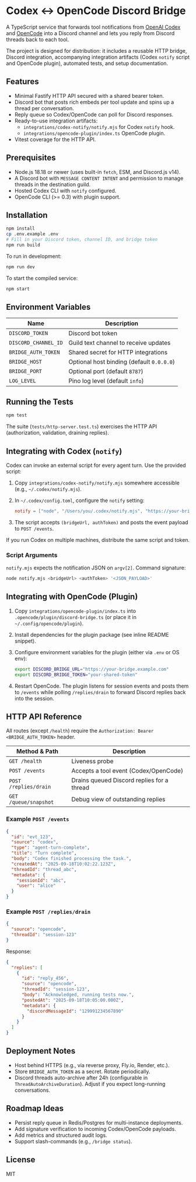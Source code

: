 # Codex ↔︎ OpenCode Discord Bridge

A TypeScript service that forwards tool notifications from [OpenAI Codex](https://github.com/openai/codex) and [OpenCode](https://github.com/sst/opencode) into a Discord channel and lets you reply from Discord threads back to each tool.

The project is designed for distribution: it includes a reusable HTTP bridge, Discord integration, accompanying integration artifacts (Codex `notify` script and OpenCode plugin), automated tests, and setup documentation.

## Features

- Minimal Fastify HTTP API secured with a shared bearer token.
- Discord bot that posts rich embeds per tool update and spins up a thread per conversation.
- Reply queue so Codex/OpenCode can poll for Discord responses.
- Ready-to-use integration artifacts:
  - `integrations/codex-notify/notify.mjs` for Codex `notify` hook.
  - `integrations/opencode-plugin/index.ts` OpenCode plugin.
- Vitest coverage for the HTTP API.

## Prerequisites

- Node.js 18.18 or newer (uses built-in `fetch`, ESM, and Discord.js v14).
- A Discord bot with `MESSAGE CONTENT INTENT` and permission to manage threads in the destination guild.
- Hosted Codex CLI with `notify` configured.
- OpenCode CLI (>= 0.3) with plugin support.

## Installation

```bash
npm install
cp .env.example .env
# Fill in your Discord token, channel ID, and bridge token
npm run build
```

To run in development:

```bash
npm run dev
```

To start the compiled service:

```bash
npm start
```

## Environment Variables

| Name | Description |
| --- | --- |
| `DISCORD_TOKEN` | Discord bot token |
| `DISCORD_CHANNEL_ID` | Guild text channel to receive updates |
| `BRIDGE_AUTH_TOKEN` | Shared secret for HTTP integrations |
| `BRIDGE_HOST` | Optional host binding (default `0.0.0.0`) |
| `BRIDGE_PORT` | Optional port (default `8787`) |
| `LOG_LEVEL` | Pino log level (default `info`) |

## Running the Tests

```bash
npm test
```

The suite (`tests/http-server.test.ts`) exercises the HTTP API (authorization, validation, draining replies).

## Integrating with Codex (`notify`)

Codex can invoke an external script for every agent turn. Use the provided script:

1. Copy `integrations/codex-notify/notify.mjs` somewhere accessible (e.g., `~/.codex/notify.mjs`).
2. In `~/.codex/config.toml`, configure the `notify` setting:

   ```toml
   notify = ["node", "/Users/you/.codex/notify.mjs", "https://your-bridge.example.com", "your-shared-token"]
   ```

3. The script accepts `(bridgeUrl, authToken)` and posts the event payload to `POST /events`.

If you run Codex on multiple machines, distribute the same script and token.

### Script Arguments

`notify.mjs` expects the notification JSON on `argv[2]`. Command signature:

```bash
node notify.mjs <bridgeUrl> <authToken> '<JSON_PAYLOAD>'
```

## Integrating with OpenCode (Plugin)

1. Copy `integrations/opencode-plugin/index.ts` into `.opencode/plugin/discord-bridge.ts` (or place it in `~/.config/opencode/plugin`).
2. Install dependencies for the plugin package (see inline README snippet).
3. Configure environment variables for the plugin (either via `.env` or OS env):

   ```bash
   export DISCORD_BRIDGE_URL="https://your-bridge.example.com"
   export DISCORD_BRIDGE_TOKEN="your-shared-token"
   ```

4. Restart OpenCode. The plugin listens for session events and posts them to `/events` while polling `/replies/drain` to forward Discord replies back into the session.

## HTTP API Reference

All routes (except `/health`) require the `Authorization: Bearer <BRIDGE_AUTH_TOKEN>` header.

| Method & Path | Description |
| --- | --- |
| `GET /health` | Liveness probe |
| `POST /events` | Accepts a tool event (Codex/OpenCode) |
| `POST /replies/drain` | Drains queued Discord replies for a thread |
| `GET /queue/snapshot` | Debug view of outstanding replies |

### Example `POST /events`

```json
{
  "id": "evt_123",
  "source": "codex",
  "type": "agent-turn-complete",
  "title": "Turn complete",
  "body": "Codex finished processing the task.",
  "createdAt": "2025-09-18T10:02:22.123Z",
  "threadId": "thread_abc",
  "metadata": {
    "sessionId": "abc",
    "user": "alice"
  }
}
```

### Example `POST /replies/drain`

```json
{
  "source": "opencode",
  "threadId": "session-123"
}
```

Response:

```json
{
  "replies": [
    {
      "id": "reply_456",
      "source": "opencode",
      "threadId": "session-123",
      "body": "Acknowledged, running tests now.",
      "postedAt": "2025-09-18T10:05:00.000Z",
      "metadata": {
        "discordMessageId": "129991234567890"
      }
    }
  ]
}
```

## Deployment Notes

- Host behind HTTPS (e.g., via reverse proxy, Fly.io, Render, etc.).
- Store `BRIDGE_AUTH_TOKEN` as a secret. Rotate periodically.
- Discord threads auto-archive after 24h (configurable in `ThreadAutoArchiveDuration`). Adjust if you expect long-running conversations.

## Roadmap Ideas

- Persist reply queue in Redis/Postgres for multi-instance deployments.
- Add signature verification to incoming Codex/OpenCode payloads.
- Add metrics and structured audit logs.
- Support slash-commands (e.g., `/bridge status`).

## License

MIT
